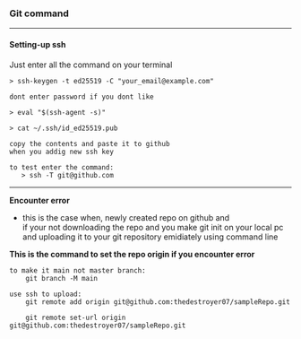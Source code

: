 ### Git command

---

#### Setting-up ssh

Just enter all the command on your terminal

```
> ssh-keygen -t ed25519 -C "your_email@example.com"

dont enter password if you dont like

> eval "$(ssh-agent -s)"

> cat ~/.ssh/id_ed25519.pub

copy the contents and paste it to github
when you addig new ssh key

to test enter the command:
   > ssh -T git@github.com

```
---

**Encounter error**  

*   this is the case when, newly created repo on github and    
    if your not downloading the repo and you make git init on your local pc  
    and uploading it to your git repository emidiately using command line

**This is the command to set the repo origin if you encounter error**

```
to make it main not master branch:
    git branch -M main

use ssh to upload:
    git remote add origin git@github.com:thedestroyer07/sampleRepo.git

    git remote set-url origin git@github.com:thedestroyer07/sampleRepo.git
```
